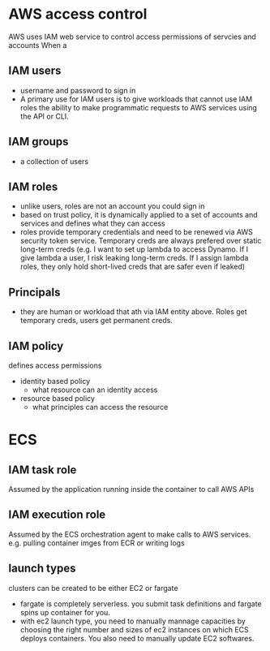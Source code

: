 # AWS access control
AWS uses IAM web service to control access permissions of servcies and accounts
When a 
## IAM users
- username and password to sign in
- A primary use for IAM users is to give workloads that cannot use IAM roles the ability to make programmatic requests to AWS services using the API or CLI.
## IAM groups
- a collection of users
## IAM roles
- unlike users, roles are not an account you could sign in
- based on trust policy, it is dynamically applied to a set of accounts and services and defines what they can access
- roles provide temporary credentials and need to be renewed via AWS security token service. Temporary creds are always prefered over static long-term creds (e.g. I want to set up lambda to access Dynamo. If I give lambda a user, I risk leaking long-term creds. If I assign lambda roles, they only hold short-lived creds that are safer even if leaked)
## Principals
- they are human or workload that ath via IAM entity above. Roles get temporary creds, users get permanent creds.
## IAM policy
defines access permissions
- identity based policy
    - what resource can an identity access
- resource based policy
    - what principles can access the resource
# ECS
## IAM task role
Assumed by the application running inside the container to call AWS APIs
## IAM execution role
Assumed by the ECS orchestration agent to make calls to AWS services. e.g. pulling container imges from ECR or writing logs
## launch types
clusters can be created to be either EC2 or fargate
- fargate is completely serverless. you submit task definitions and fargate spins up container for you.
- with ec2 launch type, you need to manually mannage capacities by choosing the right number and sizes of ec2 instances on which ECS deploys containers. You also need to manually update EC2 softwares.